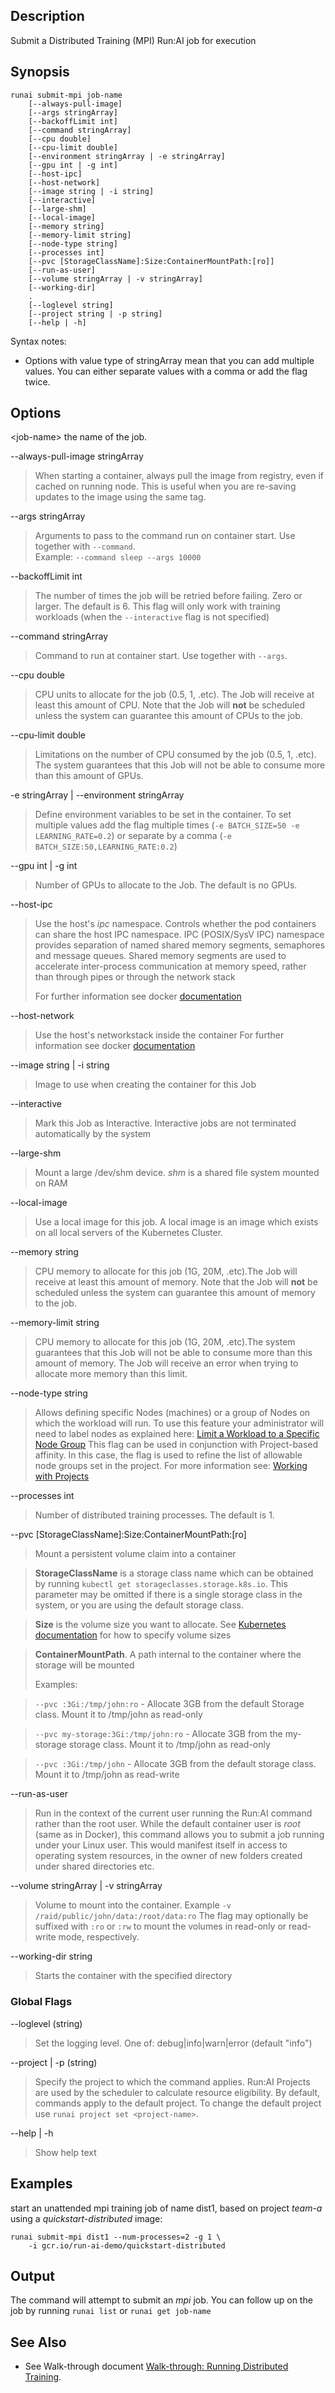 ## Description

Submit a Distributed Training (MPI) Run:AI job for execution

## Synopsis

    runai submit-mpi job-name  
        [--always-pull-image] 
        [--args stringArray] 
        [--backoffLimit int] 
        [--command stringArray] 
        [--cpu double] 
        [--cpu-limit double] 
        [--environment stringArray | -e stringArray] 
        [--gpu int | -g int] 
        [--host-ipc] 
        [--host-network] 
        [--image string | -i string] 
        [--interactive] 
        [--large-shm] 
        [--local-image] 
        [--memory string] 
        [--memory-limit string] 
        [--node-type string] 
        [--processes int] 
        [--pvc [StorageClassName]:Size:ContainerMountPath:[ro]]
        [--run-as-user] 
        [--volume stringArray | -v stringArray] 
        [--working-dir]  
        .
        [--loglevel string] 
        [--project string | -p string] 
        [--help | -h]

 Syntax notes:

*   Options with value type of stringArray mean that you can add multiple values. You can either separate values with a comma or add the flag twice.

## Options

<job-name\> the name of the job.

--always-pull-image stringArray

>  When starting a container, always pull the image from registry, even if cached on running node. This is useful when you are re-saving updates to the image using the same tag.

--args stringArray

>  Arguments to pass to the command run on container start. Use together with ``--command``.   
>  Example: ``--command sleep --args 10000`` 

--backoffLimit int
 
> The number of times the job will be retried before failing. Zero or larger. The default is 6. This flag will only work with training workloads (when the ``--interactive`` flag is not specified)

--command stringArray

>  Command to run at container start. Use together with ``--args``.

--cpu double

> CPU units to allocate for the job (0.5, 1, .etc). The Job will receive at least this amount of CPU. Note that the Job will __not__ be scheduled unless the system can guarantee this amount of CPUs to the job.

--cpu-limit double

> Limitations on the number of CPU consumed by the job (0.5, 1, .etc). The system guarantees that this Job will not be able to consume more than this amount of GPUs.

-e stringArray | --environment stringArray

>  Define environment variables to be set in the container. To set multiple values add the flag multiple times (``-e BATCH_SIZE=50 -e LEARNING_RATE=0.2``) or separate by a comma (``-e BATCH_SIZE:50,LEARNING_RATE:0.2``)

--gpu int | -g int

>  Number of GPUs to allocate to the Job. The default is no GPUs.

--host-ipc

>  Use the host's _ipc_ namespace. Controls whether the pod containers can share the host IPC namespace. IPC (POSIX/SysV IPC) namespace provides separation of named shared memory segments, semaphores and message queues.
> Shared memory segments are used to accelerate inter-process communication at memory speed, rather than through pipes or through the network stack
> 
> For further information see docker <a href="https://docs.docker.com/engine/reference/run/" target="_self">documentation</a>


--host-network

>  Use the host's networkstack inside the container
>  For further information see docker <a href="https://docs.docker.com/engine/reference/run/" style="background-color: #ffffff; font-family: -apple-system, BlinkMacSystemFont, 'Segoe UI', Helvetica, Arial, sans-serif;" target="_self">documentation</a>

--image string | -i string

>  Image to use when creating the container for this Job

--interactive

>  Mark this Job as Interactive. Interactive jobs are not terminated automatically by the system

--large-shm

> Mount a large /dev/shm device. _shm_ is a shared file system mounted on RAM

--local-image

>  Use a local image for this job. A local image is an image which exists on all local servers of the Kubernetes Cluster.

--memory string

> CPU memory to allocate for this job (1G, 20M, .etc).The Job will receive at least this amount of memory. Note that the Job will __not__ be scheduled unless the system can guarantee this amount of memory to the job.

--memory-limit string

>  CPU memory to allocate for this job (1G, 20M, .etc).The system guarantees that this Job will not be able to consume more than this amount of memory. The Job will receive an error when trying to allocate more memory than this limit.

--node-type string

>  Allows defining specific Nodes (machines) or a group of Nodes on which the workload will run. To use this feature your administrator will need to label nodes as explained here: [Limit a Workload to a Specific Node Group](../../Administrator/Researcher-Setup/Limit-a-Workload-to-a-Specific-Node-Group.md)
> This flag can be used in conjunction with Project-based affinity. In this case, the flag is used to refine the list of allowable node groups set in the project. For more information see: [Working with Projects](../../Administrator/Admin-User-Interface-Setup/Working-with-Projects.md)

--processes int

> Number of distributed training processes. The default is 1.

--pvc [StorageClassName]:Size:ContainerMountPath:[ro]

> Mount a persistent volume claim into a container

> __StorageClassName__ is a storage class name which can be obtained by running ``kubectl get storageclasses.storage.k8s.io``. This parameter may be omitted if there is a single storage class in the system, or you are using the default storage class. 

>    __Size__ is the volume size you want to allocate. See [Kubernetes documentation](https://kubernetes.io/docs/concepts/configuration/manage-resources-containers/) for how to specify volume sizes

>    __ContainerMountPath__. A path internal to the container where the storage will be mounted
> 
> Examples:

> ``--pvc :3Gi:/tmp/john:ro``  - Allocate 3GB from the default Storage class. Mount it to /tmp/john as read-only 

> ``--pvc my-storage:3Gi:/tmp/john:ro``  - Allocate 3GB from the my-storage storage class. Mount it to /tmp/john as read-only 

> ``--pvc :3Gi:/tmp/john`` - Allocate 3GB from the default storage class. Mount it to /tmp/john as read-write 

--run-as-user

>  Run in the context of the current user running the Run:AI command rather than the root user. While the default container user is _root_ (same as in Docker), this command allows you to submit a job running under your Linux user. This would manifest itself in access to operating system resources, in the owner of new folders created under shared directories etc.

--volume stringArray | -v stringArray

>  Volume to mount into the container. Example ``-v /raid/public/john/data:/root/data:ro`` The flag may optionally be suffixed with ``:ro`` or ``:rw`` to mount the volumes in read-only or read-write mode, respectively.

--working-dir string

>  Starts the container with the specified directory

### Global Flags

--loglevel (string)

>  Set the logging level. One of: debug|info|warn|error (default "info")

--project | -p (string)

>  Specify the project to which the command applies. Run:AI Projects are used by the scheduler to calculate resource eligibility. By default, commands apply to the default project. To change the default project use ``runai project set <project-name>``.

--help | -h

>  Show help text

## Examples

start an unattended mpi training job of name dist1, based on project _team-a_ using a _quickstart-distributed_ image:

    runai submit-mpi dist1 --num-processes=2 -g 1 \
        -i gcr.io/run-ai-demo/quickstart-distributed 

## Output

The command will attempt to submit an _mpi_ job. You can follow up on the job by running ``runai list`` or ``runai get job-name``

## See Also

*   See Walk-through document [Walk-through: Running Distributed Training](../Walkthroughs/Walkthrough-Running-Distributed-Training.md).
